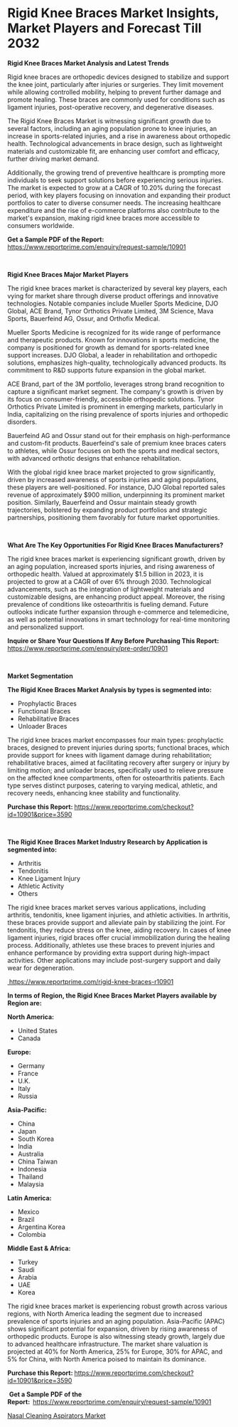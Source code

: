 <p><h1>Rigid Knee Braces Market Insights, Market Players and Forecast Till 2032</h1></p><p><strong>Rigid Knee Braces Market Analysis and Latest Trends</strong></p>
<p><p>Rigid knee braces are orthopedic devices designed to stabilize and support the knee joint, particularly after injuries or surgeries. They limit movement while allowing controlled mobility, helping to prevent further damage and promote healing. These braces are commonly used for conditions such as ligament injuries, post-operative recovery, and degenerative diseases.</p><p>The Rigid Knee Braces Market is witnessing significant growth due to several factors, including an aging population prone to knee injuries, an increase in sports-related injuries, and a rise in awareness about orthopedic health. Technological advancements in brace design, such as lightweight materials and customizable fit, are enhancing user comfort and efficacy, further driving market demand. </p><p>Additionally, the growing trend of preventive healthcare is prompting more individuals to seek support solutions before experiencing serious injuries. The market is expected to grow at a CAGR of 10.20% during the forecast period, with key players focusing on innovation and expanding their product portfolios to cater to diverse consumer needs. The increasing healthcare expenditure and the rise of e-commerce platforms also contribute to the market's expansion, making rigid knee braces more accessible to consumers worldwide.</p></p>
<p><strong>Get a Sample PDF of the Report:&nbsp;</strong> <a href="https://www.reportprime.com/enquiry/request-sample/10901?utm_campaign=2746&utm_medium=2&utm_source=Github&utm_content=ia&utm_term=20032025&utm_id=rigid-knee-braces">https://www.reportprime.com/enquiry/request-sample/10901</a></p>
<p>&nbsp;</p>
<p><strong>Rigid Knee Braces Major Market Players</strong></p>
<p><p>The rigid knee braces market is characterized by several key players, each vying for market share through diverse product offerings and innovative technologies. Notable companies include Mueller Sports Medicine, DJO Global, ACE Brand, Tynor Orthotics Private Limited, 3M Science, Mava Sports, Bauerfeind AG, Ossur, and Orthofix Medical.</p><p>Mueller Sports Medicine is recognized for its wide range of performance and therapeutic products. Known for innovations in sports medicine, the company is positioned for growth as demand for sports-related knee support increases. DJO Global, a leader in rehabilitation and orthopedic solutions, emphasizes high-quality, technologically advanced products. Its commitment to R&D supports future expansion in the global market.</p><p>ACE Brand, part of the 3M portfolio, leverages strong brand recognition to capture a significant market segment. The company's growth is driven by its focus on consumer-friendly, accessible orthopedic solutions. Tynor Orthotics Private Limited is prominent in emerging markets, particularly in India, capitalizing on the rising prevalence of sports injuries and orthopedic disorders.</p><p>Bauerfeind AG and Ossur stand out for their emphasis on high-performance and custom-fit products. Bauerfeind's sale of premium knee braces caters to athletes, while Ossur focuses on both the sports and medical sectors, with advanced orthotic designs that enhance rehabilitation.</p><p>With the global rigid knee brace market projected to grow significantly, driven by increased awareness of sports injuries and aging populations, these players are well-positioned. For instance, DJO Global reported sales revenue of approximately $900 million, underpinning its prominent market position. Similarly, Bauerfeind and Ossur maintain steady growth trajectories, bolstered by expanding product portfolios and strategic partnerships, positioning them favorably for future market opportunities.</p></p>
<p>&nbsp;</p>
<p><strong>What Are The Key Opportunities For Rigid Knee Braces Manufacturers?</strong></p>
<p><p>The rigid knee braces market is experiencing significant growth, driven by an aging population, increased sports injuries, and rising awareness of orthopedic health. Valued at approximately $1.5 billion in 2023, it is projected to grow at a CAGR of over 6% through 2030. Technological advancements, such as the integration of lightweight materials and customizable designs, are enhancing product appeal. Moreover, the rising prevalence of conditions like osteoarthritis is fueling demand. Future outlooks indicate further expansion through e-commerce and telemedicine, as well as potential innovations in smart technology for real-time monitoring and personalized support.</p></p>
<p><strong>Inquire or Share Your Questions If Any Before Purchasing This Report:</strong> <a href="https://www.reportprime.com/enquiry/pre-order/10901?utm_campaign=2746&utm_medium=2&utm_source=Github&utm_content=ia&utm_term=20032025&utm_id=rigid-knee-braces">https://www.reportprime.com/enquiry/pre-order/10901</a></p>
<p>&nbsp;</p>
<p><strong>Market Segmentation</strong></p>
<p><strong>The Rigid Knee Braces Market Analysis by types is segmented into:</strong></p>
<p><ul><li>Prophylactic Braces</li><li>Functional Braces</li><li>Rehabilitative Braces</li><li>Unloader Braces</li></ul></p>
<p><p>The rigid knee braces market encompasses four main types: prophylactic braces, designed to prevent injuries during sports; functional braces, which provide support for knees with ligament damage during rehabilitation; rehabilitative braces, aimed at facilitating recovery after surgery or injury by limiting motion; and unloader braces, specifically used to relieve pressure on the affected knee compartments, often for osteoarthritis patients. Each type serves distinct purposes, catering to varying medical, athletic, and recovery needs, enhancing knee stability and functionality.</p></p>
<p><strong>Purchase this Report:&nbsp;</strong><a href="https://www.reportprime.com/checkout?id=10901&price=3590&utm_campaign=2746&utm_medium=2&utm_source=Github&utm_content=ia&utm_term=20032025&utm_id=rigid-knee-braces">https://www.reportprime.com/checkout?id=10901&price=3590</a></p>
<p>&nbsp;</p>
<p><strong>The Rigid Knee Braces Market Industry Research by Application is segmented into:</strong></p>
<p><ul><li>Arthritis</li><li>Tendonitis</li><li>Knee Ligament Injury</li><li>Athletic Activity</li><li>Others</li></ul></p>
<p><p>The rigid knee braces market serves various applications, including arthritis, tendonitis, knee ligament injuries, and athletic activities. In arthritis, these braces provide support and alleviate pain by stabilizing the joint. For tendonitis, they reduce stress on the knee, aiding recovery. In cases of knee ligament injuries, rigid braces offer crucial immobilization during the healing process. Additionally, athletes use these braces to prevent injuries and enhance performance by providing extra support during high-impact activities. Other applications may include post-surgery support and daily wear for degeneration.</p></p>
<p><a href="https://www.reportprime.com/rigid-knee-braces-r10901?utm_campaign=2746&utm_medium=2&utm_source=Github&utm_content=ia&utm_term=20032025&utm_id=rigid-knee-braces">&nbsp;https://www.reportprime.com/rigid-knee-braces-r10901</a></p>
<p><strong>In terms of Region, the Rigid Knee Braces Market Players available by Region are:</strong></p>
<p>
    <p> <strong> North America: </strong>
        <ul>
            <li>United States</li>
            <li>Canada</li>
        </ul>
        </p> 
    <p> <strong> Europe: </strong>
        <ul>
            <li>Germany</li>
            <li>France</li>
            <li>U.K.</li>
            <li>Italy</li>
            <li>Russia</li>
        </ul>
        </p> 
    <p> <strong> Asia-Pacific: </strong>
        <ul>
            <li>China</li>
            <li>Japan</li>
            <li>South Korea</li>
            <li>India</li>
            <li>Australia</li>
            <li>China Taiwan</li>
            <li>Indonesia</li>
            <li>Thailand</li>
            <li>Malaysia</li>
        </ul>
        </p> 
    <p> <strong> Latin America: </strong>
        <ul>
            <li>Mexico</li>
            <li>Brazil</li>
            <li>Argentina Korea</li>
            <li>Colombia</li>
        </ul>
        </p> 
    <p> <strong> Middle East & Africa: </strong>
        <ul>
            <li>Turkey</li>
            <li>Saudi</li>
            <li>Arabia</li>
            <li>UAE</li>
            <li>Korea</li>
        </ul>
    </p>
    </p>
<p><p>The rigid knee braces market is experiencing robust growth across various regions, with North America leading the segment due to increased prevalence of sports injuries and an aging population. Asia-Pacific (APAC) shows significant potential for expansion, driven by rising awareness of orthopedic products. Europe is also witnessing steady growth, largely due to advanced healthcare infrastructure. The market share valuation is projected at 40% for North America, 25% for Europe, 30% for APAC, and 5% for China, with North America poised to maintain its dominance.</p></p>
<p><strong>Purchase this Report: </strong><a href="https://www.reportprime.com/checkout?id=10901&price=3590&utm_campaign=2746&utm_medium=2&utm_source=Github&utm_content=ia&utm_term=20032025&utm_id=rigid-knee-braces">https://www.reportprime.com/checkout?id=10901&price=3590</a></p>
<p>&nbsp;<strong>Get a Sample PDF of the Report:&nbsp;&nbsp;</strong><a href="https://www.reportprime.com/enquiry/request-sample/10901?utm_campaign=2746&utm_medium=2&utm_source=Github&utm_content=ia&utm_term=20032025&utm_id=rigid-knee-braces">https://www.reportprime.com/enquiry/request-sample/10901</a></p>
<p><strong></strong></p>
<p><p><a href="https://github.com/organophelia8282/Market-Research-Report-List-1/blob/main/nasal-cleaning-aspirators-market.md?utm_campaign=2746&utm_medium=2&utm_source=Github&utm_content=ia&utm_term=20032025&utm_id=rigid-knee-braces">Nasal Cleaning Aspirators Market</a></p></p>